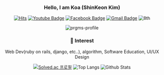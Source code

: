 <div align="center" style="text-align:center">

### Hello, I am Koa (ShinKeon Kim)

[![Hits](https://hits.seeyoufarm.com/api/count/incr/badge.svg?url=https%3A%2F%2Fgithub.com%2Fshinkeonkim)](https://hits.seeyoufarm.com)
[![Youtube Badge](https://img.shields.io/badge/Youtube-ff0000?style=flat-square&logo=youtube&link=https://www.youtube.com/channel/UCxnPVTZAKfgup-srzKe7ekQl)](https://www.youtube.com/channel/UCxnPVTZAKfgup-srzKe7ekQ)
[![Facebook Badge](https://img.shields.io/badge/facebook-1877f2?style=flat-square&logo=facebook&logoColor=white&link=https://www.facebook.com/singun11)](https://www.facebook.com/singun11)
[![Gmail Badge](https://img.shields.io/badge/Gmail-d14836?style=flat-square&logo=Gmail&logoColor=white&link=mailto:singun11@gmail.com)](mailto:singun11@gmail.com)
![8th](https://likelion-badge.herokuapp.com/api/likelion_shield_badge?generation=8)

![prgms-profile](https://prgms-badge.herokuapp.com/pr/dark/koa)

### :thinking: Interest

Web Dev(ruby on rails, django, etc..), algorithm, Software Education, UI/UX Design

[![Solved.ac 프로필](http://mazassumnida.wtf/api/v2/generate_badge?boj=singun11)](https://solved.ac/singun11)
![Top Langs](https://github-readme-stats.vercel.app/api/top-langs/?username=shinkeonkim&hide=TeX&layout=compact&theme=dark)
![Github Stats](https://github-readme-stats.vercel.app/api?username=shinkeonkim&count_private=true&show_icons=true&include_all_commits=true&theme=dark)

</div>




